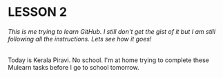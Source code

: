 # LESSON 2

###### This is me trying to learn GitHub. I still don't get the gist of it but I am still following all the instructions. Lets see how it goes! 

Today is Kerala Piravi. No school. I'm at home trying to complete these Mulearn tasks before I go to school tomorrow. 
